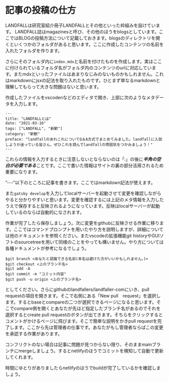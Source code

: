# 記事の投稿の仕方

LANDFALLは研究室紹介冊子LANDFALLとその他といった枠組みを設けています。
LANDFALL誌はmagazinesと呼び、その他のほうをblogsとしています。ここではBLOGの投稿方法について記載しておきます。blogsのディレクトリを開くといくつかのフォルダがあると思います。ここに作成したコンテンツの名前を入れたフォルダを作ります。

さらにそのフォルダ内に`index.mdx`と名前を付けたものを作成します。実はここに付けられているフォルダ名がフォルダ内のコンテンツのurlに対応しています。またmdxといったファイルはあまりなじみのないものかもしれません。これはmarkdownにjsxの記法を取り入れたものです。ひとまず単なるmarkdownと理解してもらって大きな問題はないと思います。

作成したファイルをvscodenなどのエディタで開き、上部に次のようなメタデータを入力します。

```mdx
---
title: "LANDFALLとは"
date: "2021-03-16"
tags: ["LANDFALL", "新歓"]
category: "新歓"
preface: "landfallのあれこれについてQ＆A方式でまとめてみました。landfallに入部しようか迷っている皆さん、ぜひこれを読んでlandfallの雰囲気をつかみましょう！"
---
```

これらの情報を入力するときに注意しないとならないのは「:」の後に***半角の空白が必要である***ことです。ここで書いた情報はサイトの裏の部分活用されるため重要になります。

”---”以下のところに記事を書きます。ここではmarkdown記法が使えます。

また`gatsby develop`を入力してlocalサーバーを起動させて変更を確認しながらやると分かりやすいと思います。変更を確認するには上記のメタ情報を入力したうえで保存すると反映されるようになっています。反映はlocalサーバーが起動しているのならば自動的になされます。

作業が完了したら保存しましょう。次に変更をgithubに反映させる作業に移ります。ここではコマンドプロンプトを用いたやり方を説明しますが、詳細については他のドキュメントを参照ください。またvscodeの拡張機能git historyやGUIソフトのsourcetreeを用いて同様のことをやっても構いません。やり方については各種ドキュメントが参考になるでしょう。

```[]
$git branch <あなたと認識できる名前(本名は避けた方がいいかもしれません。)>
$git checkout <上のブランチ名>
$git add -A
$git commit -m "コミット内容"
$git push -u origin <上のブランチ名>
```

としてください。さらにgithubのlandfallers/landfaller-comにいき、pull requestの項目を開きます。そこで右側にある「New pull　request」を選択します。するとbaseとcompareの二つが選択できるページになると思います。そこでcompare側を開くとあなたが先ほど指定したブランチ名があるのでそれを選択するとcreate pull requestのボタンが出てきます。そちらをクリックするとコメントがかけるページに飛びます。そこで簡単な説明をかきpull requestを完了します。ここから先は管理者の仕事です。あなたがもし管理者ならばこの変更を承認する作業があります。

コンフリクトのない場合は記事に問題が見つからない限り、そのままmainブランチにmergeしましょう。するとnetlifyのほうでコミットを検知して自動で更新してくれます。

時間にゆとりがありましたらnetlifyのほうでbuildが完了しているかを確認しましょう。